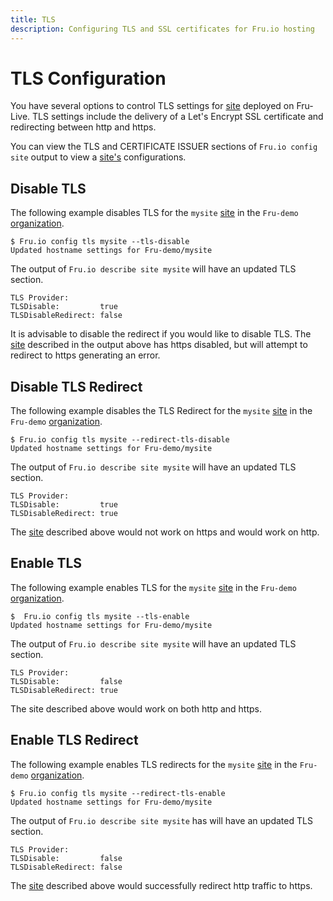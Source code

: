 ```yaml
---
title: TLS
description: Configuring TLS and SSL certificates for Fru.io hosting 
---
```

# TLS Configuration

You have several options to control TLS settings for [site](sites.md) deployed on Fru-Live. TLS settings include the delivery of a Let's Encrypt SSL certificate and redirecting between http and https.

You can view the TLS and CERTIFICATE ISSUER sections of `Fru.io config site` output to view a [site's](sites.md) configurations.

## Disable TLS
The following example disables TLS for the `mysite` [site](sites.md) in the `Fru-demo` [organization](organizations.md).

```
$ Fru.io config tls mysite --tls-disable
Updated hostname settings for Fru-demo/mysite
```
The output of `Fru.io describe site mysite` will have an updated TLS section.
```
TLS Provider:
TLSDisable:         true
TLSDisableRedirect: false
```
It is advisable to disable the redirect if you would like to disable TLS. The [site](sites.md) described in the output above has https disabled, but will attempt to redirect to https generating an error.

## Disable TLS Redirect
The following example disables the TLS Redirect for the `mysite` [site](sites.md) in the `Fru-demo` [organization](organizations.md).

```
$ Fru.io config tls mysite --redirect-tls-disable
Updated hostname settings for Fru-demo/mysite
```
The output of `Fru.io describe site mysite` will have an updated TLS section.
```
TLS Provider:
TLSDisable:         true
TLSDisableRedirect: true
```
The [site](sites.md) described above would not work on https and would work on http.

## Enable TLS
The following example enables TLS for the `mysite` [site](sites.md) in the `Fru-demo` [organization](organizations.md).

```
$  Fru.io config tls mysite --tls-enable
Updated hostname settings for Fru-demo/mysite
```
The output of `Fru.io describe site mysite` will have an updated TLS section.
```
TLS Provider:
TLSDisable:         false
TLSDisableRedirect: true
```

The site described above would work on both http and https.

## Enable TLS Redirect
The following example enables TLS redirects for the `mysite` [site](sites.md) in the `Fru-demo` [organization](organizations.md).

```
$ Fru.io config tls mysite --redirect-tls-enable
Updated hostname settings for Fru-demo/mysite
```
The output of `Fru.io describe site mysite` has will have an updated TLS section.
```
TLS Provider:
TLSDisable:         false
TLSDisableRedirect: false
```
The [site](sites.md) described above would successfully redirect http traffic to https.
